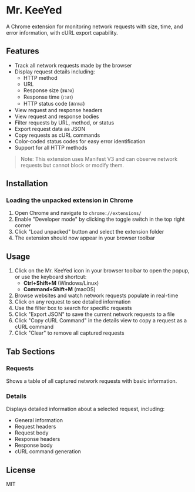 # Mr. KeeYed

A Chrome extension for monitoring network requests with size, time, and error information, with cURL export capability.

## Features

- Track all network requests made by the browser
- Display request details including:
  - HTTP method
  - URL
  - Response size (ขนาด)
  - Response time (เวลา)
  - HTTP status code (สถานะ)
- View request and response headers
- View request and response bodies
- Filter requests by URL, method, or status
- Export request data as JSON
- Copy requests as cURL commands
- Color-coded status codes for easy error identification
- Support for all HTTP methods

> Note: This extension uses Manifest V3 and can observe network requests but cannot block or modify them.

## Installation

### Loading the unpacked extension in Chrome

1. Open Chrome and navigate to `chrome://extensions/`
2. Enable "Developer mode" by clicking the toggle switch in the top right corner
3. Click "Load unpacked" button and select the extension folder
4. The extension should now appear in your browser toolbar

## Usage

1. Click on the Mr. KeeYed icon in your browser toolbar to open the popup, or use the keyboard shortcut:
   - **Ctrl+Shift+M** (Windows/Linux)
   - **Command+Shift+M** (macOS)
2. Browse websites and watch network requests populate in real-time
3. Click on any request to see detailed information
4. Use the filter box to search for specific requests
5. Click "Export JSON" to save the current network requests to a file
6. Click "Copy cURL Command" in the details view to copy a request as a cURL command
7. Click "Clear" to remove all captured requests

## Tab Sections

### Requests

Shows a table of all captured network requests with basic information.

### Details

Displays detailed information about a selected request, including:

- General information
- Request headers
- Request body
- Response headers
- Response body
- cURL command generation

## License

MIT